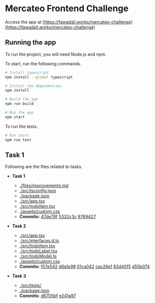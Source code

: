# Mercateo Frontend Challenge

Access the app at [https://fawadali.works/mercateo-challenge](https://fawadali.works/mercateo-challenge)

## Running the app

To run the project, you will need Node.js and npm.

To start, run the following commands.

```sh
# Install typescript
npm install --global typescript

# Install the dependencies
npm install

# Build the app
npm run build

# Run the app
npm start
```

To run the tests.

```sh
# Run tests
npm run test
```

## Task 1

Following are the files related to tasks.

* **Task 1**  
  * [./files/improvements.md](./files/improvements.md)
  * [./src/tsconfig.json](./src/tsconfig.json)
  * [./package.json](./package.json)
  * [./src/app.tsx](./src/app.tsx)
  * [./src/todoItem.tsx](./src/todoItem.tsx)
  * [./assets/custom.css](./assets/custom.css)
  * **Commits:** [47de78f](https://github.com/9inpachi/mercateo-challenge/commit/5332c3cbfaf70fff8af9697a025d6d5594154c37) [5332c3c](https://github.com/9inpachi/mercateo-challenge/commit/8769427927b5646d91e045050c972fdcdc68c375) [8769427](https://github.com/9inpachi/mercateo-challenge/commit/f57e542ab58abf09f64e18e5d193bfbf082724f6)

* **Task 2**  
  * [./src/app.tsx](./src/app.tsx)
  * [./src/interfaces.d.ts](./src/interfaces.d.ts)
  * [./src/todoItem.tsx](./src/todoItem.tsx)
  * [./src/todoLabel.tsx](./src/todoLabel.tsx)
  * [./src/todoModel.ts](./src/todoModel.ts)
  * [./assets/custom.css](./assets/custom.css)
  * **Commits:** [f57e542](https://github.com/9inpachi/mercateo-challenge/commit/d6a1e9823c01e28f09eaf9cdb06b8feee01d13ad) [d6a1e98](https://github.com/9inpachi/mercateo-challenge/commit/01ca04247f63e58362b2222a119cbfeca1130ac9) [01ca042](https://github.com/9inpachi/mercateo-challenge/commit/cac26e1ed7de17bc91d54d7096dc8b8b7d9c497b) [cac26e1](https://github.com/9inpachi/mercateo-challenge/commit/428178de5da62fc8b0d4438d101f88725141c5f2) [83d40f5](https://github.com/9inpachi/mercateo-challenge/commit/d55b0740a7c5be7d1714d7b5801ad227833148c0) [d55b074](https://github.com/9inpachi/mercateo-challenge/commit/109bd7d5b003e0dd97ba3c3cd5c7ef99134c3526)

* **Task 3**  
  * [./src/tests/](./src/tests/)
  * [./package.json](./package.json)
  * **Commits:** [d6705bf](https://github.com/9inpachi/mercateo-challenge/commit/e241a978ef004ef378b18a0464151b1ad8c37f0d) [e241a97](https://github.com/9inpachi/mercateo-challenge/commit/dd19c421b51013a389212ff9e723af8ae411498d)
